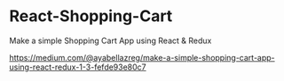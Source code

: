 # React-Shopping-Cart

Make a simple Shopping Cart App using React & Redux

https://medium.com/@ayabellazreg/make-a-simple-shopping-cart-app-using-react-redux-1-3-fefde93e80c7
